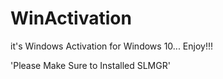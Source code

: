 # WinActivation
it's Windows Activation for Windows 10... Enjoy!!! 

'Please Make Sure to Installed SLMGR'
